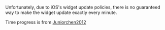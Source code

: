 Unfortunately, due to iOS's widget update policies, there is no guaranteed way to make the widget update exactly every minute.

Time progress is from [Juniorchen2012](https://github.com/Juniorchen2012/scriptable/blob/master/progress.js)
